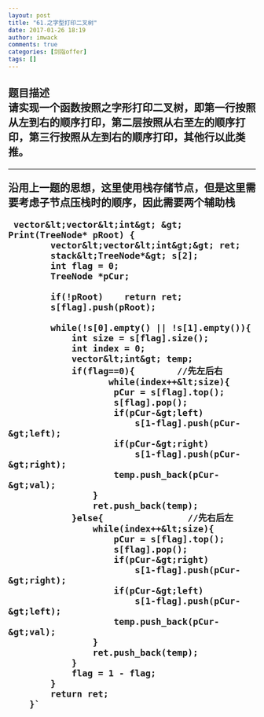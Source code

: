 ```yaml
---
layout: post
title: "61.之字型打印二叉树"
date: 2017-01-26 18:19
author: imwack
comments: true
categories: [剑指offer]
tags: []
---
```

<h2 class="subject-item-title">题目描述


<div class="subject-describe">请实现一个函数按照之字形打印二叉树，即第一行按照从左到右的顺序打印，第二层按照从右至左的顺序打印，第三行按照从左到右的顺序打印，其他行以此类推。</div>
<div class="subject-describe">

<hr />

沿用上一题的思想，这里使用栈存储节点，但是这里需要考虑子节点压栈时的顺序，因此需要两个辅助栈</div>


     vector&lt;vector&lt;int&gt; &gt; Print(TreeNode* pRoot) {
            vector&lt;vector&lt;int&gt;&gt; ret;
            stack&lt;TreeNode*&gt; s[2];
            int flag = 0;
            TreeNode *pCur;
            
            if(!pRoot)    return ret;
            s[flag].push(pRoot);
            
            while(!s[0].empty() || !s[1].empty()){
                int size = s[flag].size();
                int index = 0;
                vector&lt;int&gt; temp;
                if(flag==0){        //先左后右
                       while(index++&lt;size){
                        pCur = s[flag].top();
                        s[flag].pop();
                        if(pCur-&gt;left)
                            s[1-flag].push(pCur-&gt;left);
                        if(pCur-&gt;right)
                            s[1-flag].push(pCur-&gt;right);
                        temp.push_back(pCur-&gt;val);
                    }
                    ret.push_back(temp);
                }else{                //先右后左
                    while(index++&lt;size){                    
                        pCur = s[flag].top();
                        s[flag].pop();
                        if(pCur-&gt;right)
                            s[1-flag].push(pCur-&gt;right);
                        if(pCur-&gt;left)
                            s[1-flag].push(pCur-&gt;left);
                        temp.push_back(pCur-&gt;val);
                    }
                    ret.push_back(temp);
                }
                flag = 1 - flag;
            }
            return ret;
        }`

&nbsp;
